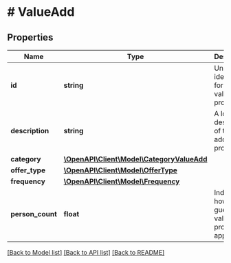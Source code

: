 # # ValueAdd

## Properties

Name | Type | Description | Notes
------------ | ------------- | ------------- | -------------
**id** | **string** | Unique identifier for the value add promotion. | [optional]
**description** | **string** | A localized description of the value add promotion. | [optional]
**category** | [**\OpenAPI\Client\Model\CategoryValueAdd**](CategoryValueAdd.md) |  | [optional]
**offer_type** | [**\OpenAPI\Client\Model\OfferType**](OfferType.md) |  | [optional]
**frequency** | [**\OpenAPI\Client\Model\Frequency**](Frequency.md) |  | [optional]
**person_count** | **float** | Indicates how many guests the value add promotion applies to. | [optional]

[[Back to Model list]](../../README.md#models) [[Back to API list]](../../README.md#endpoints) [[Back to README]](../../README.md)
